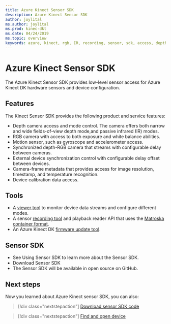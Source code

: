 ```yaml
---
title: Azure Kinect Sensor SDK
description: Azure Kinect Sensor SDK
author: joylital
ms.author: joylital
ms.prod: kinec-dkt
ms.date: 04/24/2019
ms.topic: overview 
keywords: azure, kinect, rgb, IR, recording, sensor, sdk, access, depth, video, camera, imu, motion, sensor, audio, microphone, matroska, sensor sdk, download
---
```


# Azure Kinect Sensor SDK

The Azure Kinect Sensor SDK provides low-level sensor access for Azure Kinect DK hardware sensors and device configuration.

## Features

The Kinect Sensor SDK provides the following product and service features:

* Depth camera access and mode control. The camera offers both narrow and wide fields-of-view depth mode,and passive infrared (IR) modes.
* RGB camera with access to both exposure and white balance abilities.
* Motion sensor, such as gyroscope and accelerometer access.
* Synchronized depth-RGB camera that streams with configurable delay between cameras.
* External device synchronization control with configurable delay offset between devices.
* Camera-frame metadata that provides access for image resolution, timestamp, and temperature recognition.
* Device calibration data access.

## Tools

* A [viewer tool](azure-kinect-sensor-viewer.md) to monitor device data streams and configure different modes.
* A sensor [recording tool](azure-kinect-dk-recorder.md) and playback reader API that uses the [Matroska container format](sdk-record-format.md).
* An Azure Kinect DK [firmware update tool](azure-kinect-firmware-tool.md).

## Sensor SDK

* See Using Sensor SDK to learn more about the Sensor SDK.
* Download Sensor SDK
* The Sensor SDK will be available in open source on GitHub.

## Next steps

Now you learned about Azure Kinect sensor SDK, you can also:
>[!div class="nextstepaction"]
>[Download sensor SDK code](sensor-sdk-download.md)

>[!div class="nextstepaction"]
>[Find and open device](find-then-open-device.md)
